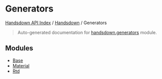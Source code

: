 # Generators



[Handsdown API Index](../../README.md#handsdown-api-index) / [Handsdown](../index.md#handsdown) / Generators

> Auto-generated documentation for [handsdown.generators](https://github.com/vemel/handsdown/blob/main/handsdown/generators/__init__.py) module.

## Modules

- [Base](./base.md)
- [Material](./material.md)
- [Rtd](./rtd.md)
